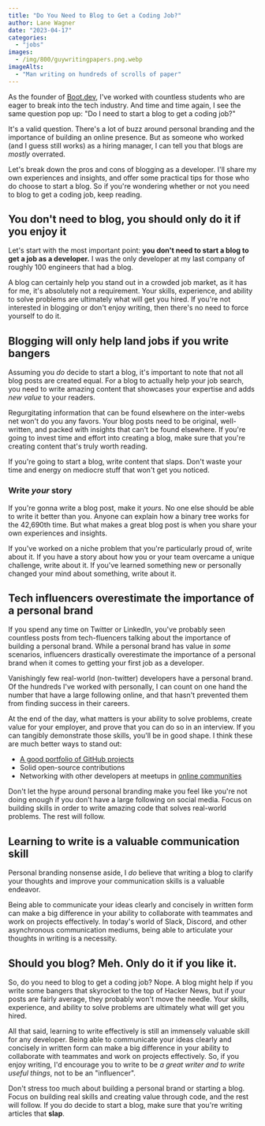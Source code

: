 ```yaml
---
title: "Do You Need to Blog to Get a Coding Job?"
author: Lane Wagner
date: "2023-04-17"
categories: 
  - "jobs"
images:
  - /img/800/guywritingpapers.png.webp
imageAlts:
  - "Man writing on hundreds of scrolls of paper"
---
```


As the founder of [Boot.dev](https://boot.dev), I've worked with countless students who are eager to break into the tech industry. And time and time again, I see the same question pop up: "Do I need to start a blog to get a coding job?"

It's a valid question. There's a lot of buzz around personal branding and the importance of building an online presence. But as someone who worked (and I guess still works) as a hiring manager, I can tell you that blogs are *mostly* overrated.

Let's break down the pros and cons of blogging as a developer. I'll share my own experiences and insights, and offer some practical tips for those who do choose to start a blog. So if you're wondering whether or not you need to blog to get a coding job, keep reading.

## You don't need to blog, you should only do it if you enjoy it

Let's start with the most important point: **you don't need to start a blog to get a job as a developer.** I was the only developer at my last company of roughly 100 engineers that had a blog.

A blog can certainly help you stand out in a crowded job market, as it has for me, it's absolutely not a requirement. Your skills, experience, and ability to solve problems are ultimately what will get you hired. If you're not interested in blogging or don't enjoy writing, then there's no need to force yourself to do it.

## Blogging will only help land jobs if you write bangers

Assuming you *do* decide to start a blog, it's important to note that not all blog posts are created equal. For a blog to actually help your job search, you need to write amazing content that showcases your expertise and adds *new value* to your readers.

Regurgitating information that can be found elsewhere on the inter-webs net won't do you any favors. Your blog posts need to be original, well-written, and packed with insights that can't be found elsewhere. If you're going to invest time and effort into creating a blog, make sure that you're creating content that's truly worth reading.

If you're going to start a blog, write content that slaps. Don't waste your time and energy on mediocre stuff that won't get you noticed.

### Write *your* story

If you're gonna write a blog post, make it *yours*. No one else should be able to write it better than you. Anyone can explain how a binary tree works for the 42,690th time. But what makes a great blog post is when you share your own experiences and insights.

If you've worked on a niche problem that you're particularly proud of, write about it. If you have a story about how you or your team overcame a unique challenge, write about it. If you've learned something new or personally changed your mind about something, write about it.

## Tech influencers overestimate the importance of a personal brand

If you spend any time on Twitter or LinkedIn, you've probably seen countless posts from tech-fluencers talking about the importance of building a personal brand. While a personal brand has value in *some* scenarios, influencers drastically overestimate the importance of a personal brand when it comes to getting your first job as a developer.

Vanishingly few real-world (non-twitter) developers have a personal brand. Of the hundreds I've worked with personally, I can count on one hand the number that have a large following online, and that hasn't prevented them from finding success in their careers.

At the end of the day, what matters is your ability to solve problems, create value for your employer, and prove that you can do so in an interview. If you can tangibly demonstrate those skills, you'll be in good shape. I think these are much better ways to stand out:

* [A good portfolio of GitHub projects](/jobs/build-github-profile/)
* Solid open-source contributions
* Networking with other developers at meetups in [online communities](https://boot.dev/community)

Don't let the hype around personal branding make you feel like you're not doing enough if you don't have a large following on social media. Focus on building skills in order to write amazing code that solves real-world problems. The rest will follow.

## Learning to write is a valuable communication skill

Personal branding nonsense aside, I *do* believe that writing a blog to clarify your thoughts and improve your communication skills is a valuable endeavor.

Being able to communicate your ideas clearly and concisely in written form can make a big difference in your ability to collaborate with teammates and work on projects effectively. In today's world of Slack, Discord, and other asynchronous communication mediums, being able to articulate your thoughts in writing is a necessity.

## Should you blog? Meh. Only do it if you like it.

So, do you need to blog to get a coding job? Nope. A blog might help if you write some bangers that skyrocket to the top of Hacker News, but if your posts are fairly average, they probably won't move the needle. Your skills, experience, and ability to solve problems are ultimately what will get you hired.

All that said, learning to write effectively is still an immensely valuable skill for any developer. Being able to communicate your ideas clearly and concisely in written form can make a big difference in your ability to collaborate with teammates and work on projects effectively. So, if you enjoy writing, I'd encourage you to write to be *a great writer and to write useful things*, not to be an "influencer".

Don't stress too much about building a personal brand or starting a blog. Focus on building real skills and creating value through code, and the rest will follow. If you do decide to start a blog, make sure that you're writing articles that **slap**.

